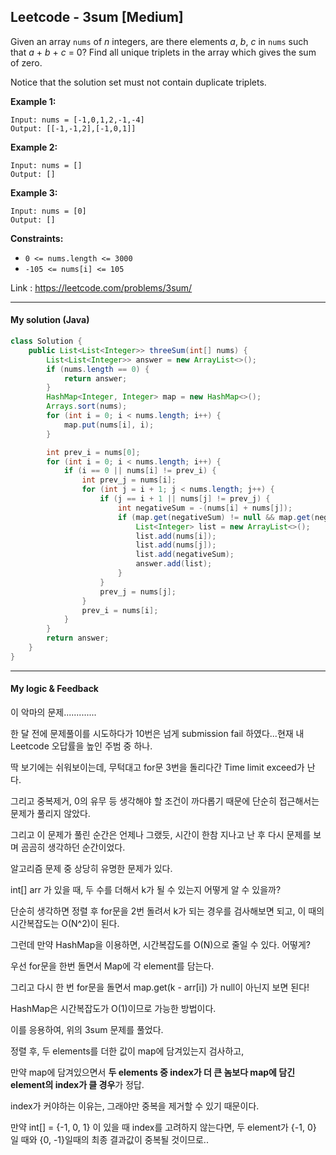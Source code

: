 ## Leetcode - 3sum [Medium]

Given an array `nums` of *n* integers, are there elements *a*, *b*, *c* in `nums` such that *a* + *b* + *c* = 0? Find all unique triplets in the array which gives the sum of zero.

Notice that the solution set must not contain duplicate triplets.

 

**Example 1:**

```
Input: nums = [-1,0,1,2,-1,-4]
Output: [[-1,-1,2],[-1,0,1]]
```

**Example 2:**

```
Input: nums = []
Output: []
```

**Example 3:**

```
Input: nums = [0]
Output: []
```

 

**Constraints:**

- `0 <= nums.length <= 3000`
- `-105 <= nums[i] <= 105`

Link : https://leetcode.com/problems/3sum/



---



#### My solution (Java)

```java
class Solution {
    public List<List<Integer>> threeSum(int[] nums) {
        List<List<Integer>> answer = new ArrayList<>();
        if (nums.length == 0) {
            return answer;
        }
        HashMap<Integer, Integer> map = new HashMap<>();
        Arrays.sort(nums);
        for (int i = 0; i < nums.length; i++) {
            map.put(nums[i], i);
        }

        int prev_i = nums[0];
        for (int i = 0; i < nums.length; i++) {
            if (i == 0 || nums[i] != prev_i) {
                int prev_j = nums[i];
                for (int j = i + 1; j < nums.length; j++) {
                    if (j == i + 1 || nums[j] != prev_j) {
                        int negativeSum = -(nums[i] + nums[j]);
                        if (map.get(negativeSum) != null && map.get(negativeSum) > j) {
                            List<Integer> list = new ArrayList<>();
                            list.add(nums[i]);
                            list.add(nums[j]);
                            list.add(negativeSum);
                            answer.add(list);
                        }
                    }
                    prev_j = nums[j];
                }
                prev_i = nums[i];
            }
        }
        return answer;
    }
}
```

---



#### My logic & Feedback

이 악마의 문제.............

한 달 전에 문제풀이를 시도하다가 10번은 넘게 submission fail 하였다...현재 내 Leetcode 오답률을 높인 주범 중 하나.

딱 보기에는 쉬워보이는데, 무턱대고 for문 3번을 돌리다간 Time limit exceed가 난다.

그리고 중복제거, 0의 유무 등 생각해야 할 조건이 까다롭기 때문에 단순히 접근해서는 문제가 풀리지 않았다.

그리고 이 문제가 풀린 순간은 언제나 그랬듯, 시간이 한참 지나고 난 후 다시 문제를 보며 곰곰히 생각하던 순간이었다.



알고리즘 문제 중 상당히 유명한 문제가 있다.

int[] arr 가 있을 때, 두 수를 더해서 k가 될 수 있는지 어떻게 알 수 있을까?

단순히 생각하면 정렬 후 for문을 2번 돌려서 k가 되는 경우를 검사해보면 되고, 이 때의 시간복잡도는 O(N^2)이 된다.

그런데 만약 HashMap을 이용하면, 시간복잡도를 O(N)으로 줄일 수 있다. 어떻게?

우선 for문을 한번 돌면서 Map에 각 element를 담는다.

그리고 다시 한 번 for문을 돌면서 map.get(k - arr[i]) 가 null이 아닌지 보면 된다!

HashMap은 시간복잡도가 O(1)이므로 가능한 방법이다.



이를 응용하여, 위의 3sum 문제를 풀었다.

정렬 후, 두 elements를 더한 값이 map에 담겨있는지 검사하고, 

만약 map에 담겨있으면서 **두 elements 중 index가 더 큰 놈보다 map에 담긴 element의 index가 클 경우**가 정답.

index가 커야하는 이유는, 그래야만 중복을 제거할 수 있기 때문이다.

만약 int[]  = {-1, 0, 1} 이 있을 때 index를 고려하지 않는다면, 두 element가 {-1, 0} 일 때와 {0, -1}일때의 최종 결과값이 중복될 것이므로..